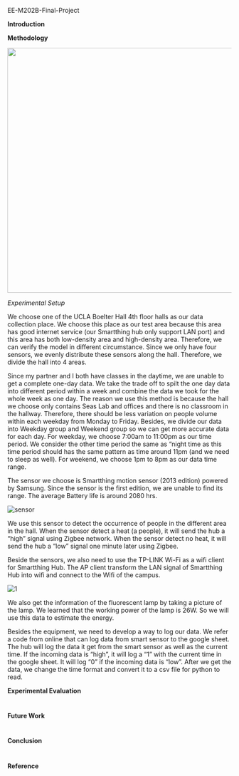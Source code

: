  EE-M202B-Final-Project

**Introduction**





**Methodology**

<p align="center">
  <img src="https://cloud.githubusercontent.com/assets/22850278/24138603/17d2e5e0-0dd6-11e7-9e12-df5e0b3af57c.png" width="550"/>
</p>





*Experimental Setup*



We choose one of the UCLA Boelter Hall 4th floor halls as our data collection place. We choose this place as our test area because this area has good internet service (our Smartthing hub only support LAN port) and this area has both low-density area and high-density area. Therefore, we can verify the model in different circumstance. Since we only have four sensors, we evenly distribute these sensors along the hall. Therefore, we divide the hall into 4 areas. 

Since my partner and I both have classes in the daytime, we are unable to get a complete one-day data. We take the trade off to spilt the one day data into different period within a week and combine the data we took for the whole week as one day. The reason we use this method is because the hall we choose only contains Seas Lab and offices and there is no classroom in the hallway. Therefore, there should be less variation on people volume within each weekday from Monday to Friday. Besides, we divide our data into Weekday group and Weekend group so we can get more accurate data for each day. For weekday, we choose 7:00am to 11:00pm as our time period.  We consider the other time period the same as “night time as this time period should has the same pattern as time around 11pm (and we need to sleep as well). For weekend, we choose 1pm to 8pm as our data time range. 

The sensor we choose is Smartthing motion sensor (2013 edition) powered by Samsung. Since the sensor is the first edition, we are unable to find its range. The average Battery life is around 2080 hrs. 

![sensor](https://cloud.githubusercontent.com/assets/10173940/24233055/c968b11e-0f4c-11e7-8622-b35aa09bf749.png)

We use this sensor to detect the occurrence of people in the different area in the hall. When the sensor detect a heat (a people), it will send the hub a “high” signal using Zigbee network. When the sensor detect no heat, it will send the hub a “low” signal one minute later using Zigbee.  

Beside the sensors, we also need to use the TP-LINK Wi-Fi as a wifi client for Smartthing Hub. The AP client transform the LAN signal of Smartthing Hub into wifi and connect to the Wifi of the campus. 

![1](https://cloud.githubusercontent.com/assets/10173940/24233058/ccc015a0-0f4c-11e7-86d6-3ed3c73514eb.png)

We also get the information of the fluorescent lamp by taking a picture of the lamp. We learned that the working power of the lamp is 26W. So we will use this data to estimate the energy. 


Besides the equipment, we need to develop a way to log our data. We refer a code from online that can log data from smart sensor to the google sheet. The hub will log the data it get from the smart sensor as well as the current time. If the incoming data is “high”, it will log a “1” with the current time in the google sheet. It will log “0” if the incoming data is “low”. After we get the data, we change the time format and convert it to a csv file for python to read. 


**Experimental Evaluation**

#


**Future Work**


#



**Conclusion**

#


**Reference** 

#
